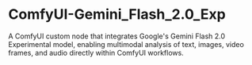 # ComfyUI-Gemini_Flash_2.0_Exp
A ComfyUI custom node that integrates Google's Gemini Flash 2.0 Experimental model, enabling multimodal analysis of text, images, video frames, and audio directly within ComfyUI workflows.
